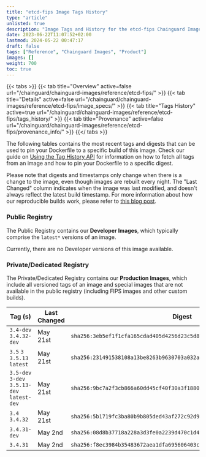 ```yaml
---
title: "etcd-fips Image Tags History"
type: "article"
unlisted: true
description: "Image Tags and History for the etcd-fips Chainguard Image"
date: 2023-06-22T11:07:52+02:00
lastmod: 2024-05-22 00:47:17
draft: false
tags: ["Reference", "Chainguard Images", "Product"]
images: []
weight: 700
toc: true
---
```


{{< tabs >}}
{{< tab title="Overview" active=false url="/chainguard/chainguard-images/reference/etcd-fips/" >}}
{{< tab title="Details" active=false url="/chainguard/chainguard-images/reference/etcd-fips/image_specs/" >}}
{{< tab title="Tags History" active=true url="/chainguard/chainguard-images/reference/etcd-fips/tags_history/" >}}
{{< tab title="Provenance" active=false url="/chainguard/chainguard-images/reference/etcd-fips/provenance_info/" >}}
{{</ tabs >}}

The following tables contains the most recent tags and digests that can be used to pin your Dockerfile to a specific build of this image. Check our guide on [Using the Tag History API](/chainguard/chainguard-images/using-the-tag-history-api/) for information on how to fetch all tags from an image and how to pin your Dockerfile to a specific digest.

Please note that digests and timestamps only change when there is a change to the image, even though images are rebuilt every night. The "Last Changed" column indicates when the image was last modified, and doesn't always reflect the latest build timestamp. For more information about how our reproducible builds work, please refer to [this blog post](https://www.chainguard.dev/unchained/reproducing-chainguards-reproducible-image-builds).

### Public Registry
The Public Registry contains our **Developer Images**, which typically comprise the `latest*` versions of an image.

Currently, there are no Developer versions of this image available.

### Private/Dedicated Registry
The Private/Dedicated Registry contains our **Production Images**, which include all versioned tags of an image and special images that are not available in the public registry (including FIPS images and other custom builds).

| Tag (s)                                      | Last Changed | Digest                                                                    |
|----------------------------------------------|--------------|---------------------------------------------------------------------------|
|  `3.4-dev` `3.4.32-dev`                      | May 21st     | `sha256:3eb5ef1f1cfa165cdad405d4256d23c5d8244abcaab5a27a7acb232f7406dd53` |
|  `3.5` `3` `3.5.13` `latest`                 | May 21st     | `sha256:231491538108a13be8263b9630703a032afbc4c0744b15f0e7dc50902480ade2` |
|  `3.5-dev` `3-dev` `3.5.13-dev` `latest-dev` | May 21st     | `sha256:9bc7a2f3cb866a60dd45cf40f30a3f18805476f37f590815f12b806f6c733847` |
|  `3.4` `3.4.32`                              | May 21st     | `sha256:5b1719fc3ba80b9b805ded43af272c92d970eadfed4196beaab5ed86cc365d92` |
|  `3.4.31-dev`                                | May 2nd      | `sha256:08d8b37718a228a3d3fe0a2239d470c1d44e46c200e9ad23e6f1471e418467d9` |
|  `3.4.31`                                    | May 2nd      | `sha256:f8ec3984b35483672aea1dfa695606403c89e31ee78dc52d04f1e213baa1f72e` |


